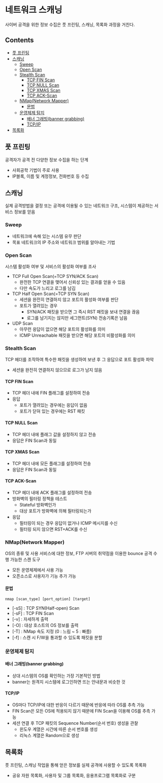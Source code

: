 네트워크 스캐닝
===

사이버 공격을 위한 정보 수집은 풋 프린팅, 스캐닝, 목록화 과정을 거친다.

Contents
---

- [풋 프린팅](#풋-프린팅)
- [스캐닝](#스캐닝)
  - [Sweep](#sweep)
  - [Open Scan](#open-scan)
  - [Stealth Scan](#stealth-scan)
    - [TCP FIN Scan](#tcp-fin-scan)
    - [TCP NULL Scan](#tcp-null-scan)
    - [TCP XMAS Scan](#tcp-xmas-scan)
    - [TCP ACK-Scan](#tcp-ack-scan)
  - [NMap(Network Mapper)](#nmapnetwork-mapper)
    - [문법](#문법)
  - [운영체제 탐지](#운영체제-탐지)
    - [배너 그래빙(banner grabbing)](#배너-그래빙banner-grabbing)
    - [TCP/IP](#tcpip)
- [목록화](#목록화)

풋 프린팅
---

공격자가 공격 전 다양한 정보 수집을 하는 단계

- 사회공학 기법이 주로 사용
- IP블록, 이름 및 계정정보, 전화번호 등 수집

스캐닝
---

실제 공격방법을 결정 또는 공격에 이용될 수 있는 네트워크 구조, 시스템이 제공하는 서비스 정보를 얻음

### Sweep

- 네트워크에 속해 있는 시스템 유무 판단
- 목표 네트워크의 IP 주소와 네트워크 범위를 알아내는 기법

### Open Scan

시스템 활성화 여부 및 서비스의 활성화 여부를 조사

- TCP Full Open Scan(=TCP SYN/ACK Scan)
  - 완전한 TCP 연결을 맺어서 신뢰성 있는 결과를 얻을 수 있음
  - 다만 속도가 느리고 로그를 남김
- TCP Half Open Scan(=TCP SYN Scan)
  - 세션을 완전히 연결하지 않고 포트의 활성화 여부를 판단
  - 포트가 열려있는 경우
    - SYN/ACK 패킷을 받으면 그 즉시 RST 패킷을 보내 연결을 끊음
    - 로그를 남기지는 않지만 세그먼트(SYN) 전송기록은 남음
- UDP Scan
  - 아무런 응답이 없으면 해당 포트의 활성화를 의미
  - ICMP Unreachable 패킷을 받으면 해당 포트의 비활성화를 의미

### Stealth Scan

TCP 헤더를 조작하여 특수한 패킷을 생성하여 보낸 후 그 응답으로 포트 활성화 파악

- 세션을 완전히 연결하지 않으므로 로그가 남지 않음

#### TCP FIN Scan

- TCP 헤더 내에 FIN 플래그를 설정하여 전송
- 응답
  - 포트가 열려있는 경우에는 응답이 없음
  - 포트가 닫혀 있는 경우에는 RST 패킷

#### TCP NULL Scan

- TCP 헤더 내에 플래그 값을 설정하지 않고 전송
- 응답은 FIN Scan과 동일

#### TCP XMAS Scan

- TCP 헤더 내에 모든 플래그를 설정하여 전송
- 응답은 FIN Scan과 동일

#### TCP ACK-Scan

- TCP 헤더 내에 ACK 플래그를 설정하여 전송
- 방화벽의 필터링 정책을 테스트
  - Stateful 방화벽인가
  - 대상 포트가 방화벽에 의해 필터링되는가
- 응답
  - 필터링이 되는 경우 응답이 없거나 ICMP 메시지를 수신
  - 필터링 되지 않으면 RST+ACK를 수신

### NMap(Network Mapper)

OS의 종류 및 사용 서비스에 대한 정보, FTP 서버의 취약점을 이용한 bounce 공격 수행 가능한 스캔 도구

- 모든 운영체제에서 사용 가능
- 오픈소스로 사용자가 기능 추가 가능

#### 문법

```
nmap [scan_type] [port_option] [target]
```

- [-sS] : TCP SYN(Half-open) Scan
- [-sF] : TCP FIN Scan
- [-v] : 자세하게 출력
- [-O] : 대상 호스트의 OS 정보를 출력
- [-T] : NMap 속도 지정 (0 : 느림 ~ 5 : 빠름)
- [-f] : 스캔 시 F/W을 통과할 수 있도록 패킷을 분할

### 운영체제 탐지

#### 배너 그래빙(banner grabbing)

- 상대 시스템의 OS를 확인하는 가장 기본적인 방법
- banner는 원격지 시스템에 로그인하면 뜨는 안내문과 비슷한 것

#### TCP/IP

- OS마다 TCP/IP에 대한 반응이 다르기 때문에 반응에 따라 OS를 추측 가능
- FIN Scan은 모든 OS에 적용되지 않기 때문에 FIN Scan을 이용해 OS를 추측 가능
- 세션 연결 후 TCP 패킷의 Sequence Number(순서 번호) 생성을 관찰
  - 윈도우 계열은 시간에 따른 순서 번호를 생성
  - 리눅스 계열은 Random으로 생성

목록화
---

풋 프린팅, 스캐닝 작업을 통해 얻은 정보를 실제 공격에 사용할 수 있도록 목록화

- 공유 자원 목록화, 사용자 및 그룹 목록화, 응용프로그램 목록화로 구분
